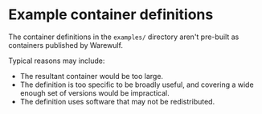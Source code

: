 # Example container definitions

The container definitions in the `examples/` directory aren't pre-built as
containers published by Warewulf.

Typical reasons may include:

* The resultant container would be too large.
* The definition is too specific to be broadly useful, and covering a wide
  enough set of versions would be impractical.
* The definition uses software that may not be redistributed.
